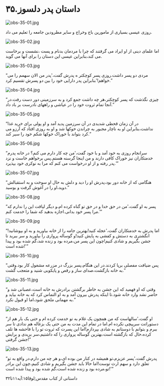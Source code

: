 ۳۵.داستان پدر دلسوز
===================

![obs-35-01.jpg](/var/www/vhosts/door43.org/httpdocs/data/gitrepo/media/en/obs/obs-35-01.jpg "obs-35-01.jpg")

روزی عیسی بسیاری از مامورین باج وخراج و سایر مطرودین جامعه را تعلیم می
داد.

![obs-35-02.jpg](/var/www/vhosts/door43.org/httpdocs/data/gitrepo/media/en/obs/obs-35-02.jpg "obs-35-02.jpg")

اما علمای دینی از او ایراد می گرفتند که چرا با مردمان بدنام و پست ،نشست
و برخاست می کند،بنابراین عیسی این دستان را برای آنها می گوید.

![obs-35-03.jpg](/var/www/vhosts/door43.org/httpdocs/data/gitrepo/media/en/obs/obs-35-03.jpg "obs-35-03.jpg")

“مردی دو پسر داشت.روزی پسر کوچکتر ه پدرش گفت،'پدر من الان سهمم را می
خواهم!'بنابراین پدر دارایی خود را بین دو پسرش تقسیم کرد.”

![obs-35-04.jpg](/var/www/vhosts/door43.org/httpdocs/data/gitrepo/media/en/obs/obs-35-04.jpg "obs-35-04.jpg")

“چیزی نگذشت که پسر کوچکتر،هر چه داشت جمع کرد و به سرزمینی دور دست رفت.در
آنجا تمام ثروت خود را در عیاشی و راههای نادرست بر باد داد.”

![obs-35-05.jpg](/var/www/vhosts/door43.org/httpdocs/data/gitrepo/media/en/obs/obs-35-05.jpg "obs-35-05.jpg")

“در آن زمان قحطی شدیدی در آن سرزمین پدید آمد و او پولی برای خرید غذا
نداشت،بنابراین او به ناچار مجبور به چراندن خوکها شد و او به روزی افتاد
که آرزو می کرد بتواند با خوراک خوکها شکم خود را سیر کند.”

![obs-35-06.jpg](/var/www/vhosts/door43.org/httpdocs/data/gitrepo/media/en/obs/obs-35-06.jpg "obs-35-06.jpg")

“سرانجام روزی به خود آمد و با خود گفت،'من چه کار دارم می کنم؟ در خانه
پدرم خدمتکاران نیز خوراک کافی دارند و من اینجا گرسنه هستم.پس برخواهم
خاست و نزد پدر رفته و از او درخواست می کنم که مرا به نوکری خود بپذیرد.'”

![obs-35-07.jpg](/var/www/vhosts/door43.org/httpdocs/data/gitrepo/media/en/obs/obs-35-07.jpg "obs-35-07.jpg")

“هنگامی که از خانه دور بود،پدرش او را دید و دلش به حال او سوخت و به
استقبالش دوید،او را در آغوش گرفت و بوسید.”

![obs-35-08.jpg](/var/www/vhosts/door43.org/httpdocs/data/gitrepo/media/en/obs/obs-35-08.jpg "obs-35-08.jpg")

“پسر به او گفت،'من در حق خدا و در حق تو گناه کرده ام،و دیگر لیاقت این را
ندارم که مرا پسر خود بدانی.اجازه بدهید که شما را خدمت کنم.'”

![obs-35-09.jpg](/var/www/vhosts/door43.org/httpdocs/data/gitrepo/media/en/obs/obs-35-09.jpg "obs-35-09.jpg")

“اما پدرش به خدمتکاران گفت،'عجله کنید!بهترین جامه را از خانه بیاورید و
به او بپوشانید!انگشتری به دستش و کفشی به پایش کنید!و گوساله پرواری را
بیاورید و سر ببرید تا جشن بگیریم و شادی کنیم!چون این پسر من،مرده بود و
زنده شد،گم شده بود و پیدا شده است!'”

![obs-35-10.jpg](/var/www/vhosts/door43.org/httpdocs/data/gitrepo/media/en/obs/obs-35-10.jpg "obs-35-10.jpg")

“پس ضیافت مفصلی برپا کردند.در این هنگام،پسر بزرگ در مزرعه مشغول کار
بود.وقتی به خانه بازگشت،صدای ساز و رقص و پایکوبی شنید و متعجب گشت.”

![obs-35-11.jpg](/var/www/vhosts/door43.org/httpdocs/data/gitrepo/media/en/obs/obs-35-11.jpg "obs-35-11.jpg")

“وقتی که او فهمید که این جشن به خاطر برگشتن برادرش به خانه است،عصبانی شد
و حاضر نشد وارد خانه شود.تا اینکه پدرش بیرون آمد و به او التماس کرد که
به خانه بیاید و به مهمانی ملحق شود،اما او قبول نکرد.”

![obs-35-12.jpg](/var/www/vhosts/door43.org/httpdocs/data/gitrepo/media/en/obs/obs-35-12.jpg "obs-35-12.jpg")

“او گفت،'سالهاست که من همچون یک غلام به تو خدمت کرده ام و حتی یک بار هم
از دستوراتت سرپیچی نکرده ام.اما در تمام این مدت به من حتی یک بزغاله هم
ندادی تا سر ببرم و بتوانم با دوستانم به شادی بپردازم!اما این پسرت که
ثروت تو را با فاحشه ها تلف کرده،حال که بازگشته است،بهترین گوساله پرواری
را که داشتیم،سر بریدی و برایش جشن گرفتی!”

![obs-35-13.jpg](/var/www/vhosts/door43.org/httpdocs/data/gitrepo/media/en/obs/obs-35-13.jpg "obs-35-13.jpg")

“پدرش گفت،'پسر عزیزم،تو همیشه در کنار من بوده ای،و هر چه من دارم،در واقع
به تو تعلق دارد و سهم ارث توست!اما حالا باید جشن بگیریم و شادی کنیم،چون
این برادر تو،مرده بود و زنده شده است،گم شده بود و پیدا شده است!'”

داستانی از کتاب مقدس;لوقا۱۵:آیه۱۱تا۳۲
